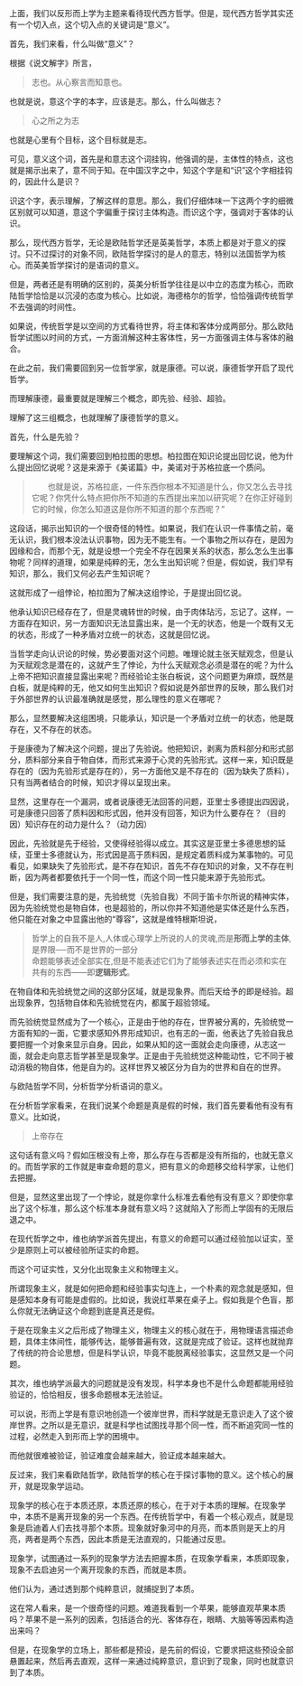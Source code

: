 <p>上面，我们以反形而上学为主题来看待现代西方哲学。但是，现代西方哲学其实还有一个切入点，这个切入点的关键词是“意义”。</p><p>首先，我们来看，什么叫做“意义”？</p><p>根据《说文解字》所言，</p><blockquote>志也。从心察言而知意也。</blockquote><p>也就是说，意这个字的本字，应该是志。那么，什么叫做志？</p><blockquote>心之所之为志</blockquote><p>也就是心里有个目标，这个目标就是志。</p><p>可见，意义这个词，首先是和意志这个词挂钩，他强调的是，主体性的特点，这也就是揭示出来了，意不同于知。在中国汉字之中，知这个字是和“识”这个字相挂钩的，因此什么是识？</p><p>识这个字，表示理解，了解这样的意思。那么，我们仔细体味一下这两个字的细微区别就可以知道，意这个字偏重于探讨主体构造。而识这个字，强调对于客体的认识。</p><p>那么，现代西方哲学，无论是欧陆哲学还是英美哲学，本质上都是对于意义的探讨。只不过探讨的对象不同，欧陆哲学探讨的是人的意志，特别以法国哲学为核心。而英美哲学探讨的是语词的意义。</p><p>但是，两者还是有明确的区别的，英美分析哲学往往是以中立的态度为核心，而欧陆哲学恰恰是以沉浸的态度为核心。比如说，海德格尔的哲学，恰恰强调传统哲学不去强调的时间性。</p><p>如果说，传统哲学是以空间的方式看待世界，将主体和客体分成两部分。那么欧陆哲学试图以时间的方式，一方面消解这种主客体性，另一方面强调主体与客体的融合。</p><p>在此之前，我们需要回到另一位哲学家，就是康德。可以说，康德哲学开启了现代哲学。</p><p>而理解康德，最重要就是理解三个概念，即先验、经验、超验。</p><p>理解了这三组概念，也就理解了康德哲学的意义。</p><p>首先，什么是先验？</p><p>要理解这个词，我们需要回到柏拉图的思想。柏拉图在知识论提出回忆说，他为什么提出回忆说呢？这是来源于《美诺篇》中，美诺对于苏格拉底一个质问。</p><blockquote>　　也就是说，苏格拉底，一件东西你根本不知道是什么，你又怎么去寻找它呢？你凭什么特点把你所不知道的东西提出来加以研究呢？在你正好碰到它的时候，你怎么知道这是你所不知道的那个东西呢？”</blockquote><p>这段话，揭示出知识的一个很奇怪的特性。如果说，我们在认识一件事情之前，毫无认识，我们根本没法认识事物，因为无不能生有。一个事物之所以存在，是因为因缘和合，而那个无，就是设想一个完全不存在因果关系的状态，那么怎么生出事物呢？同样的道理，如果是纯粹的无，怎么生出知识呢？但是，假如说，我们早有知识，那么，我们又何必去产生知识呢？</p><p>这就形成了一组悖论，柏拉图为了解决这组悖论，于是提出回忆说。</p><p>他承认知识已经存在了，但是灵魂转世的时候，由于肉体玷污，忘记了。这样，一方面存在知识，另一方面知识无法显露出来，是一个无的状态，他是一个既有又无的状态，形成了一种矛盾对立统一的状态，这就是回忆说。</p><p>当哲学走向认识论的时候，势必要面对这个问题。唯理论就主张天赋观念，但是认为天赋观念是潜在的，这就产生了悖论，为什么天赋观念必须是潜在的呢？为什么上帝不把知识直接显露出来呢？而经验论主张白板说，这个问题更为麻烦，既然是白板，就是纯粹的无，他又如何生出知识？假如说是外部世界的反映，那么我们对于外部世界的认识最准确就是感觉，那么理性的意义在哪呢？</p><p>那么，显然要解决这组困境，只能承认，知识是一个矛盾对立统一的状态，他是既存在，又不存在的状态。</p><p>于是康德为了解决这个问题，提出了先验说。他把知识，剥离为质料部分和形式部分，质料部分来自于物自体，而形式来源于心灵的先验形式。这样一来，知识既是存在的（因为先验形式是存在的），另一方面他又是不存在的（因为缺失了质料），只有当两者结合的时候，知识才得以呈现出来。</p><p>显然，这里存在一个漏洞，或者说康德无法回答的问题，亚里士多德提出四因说，可是康德只回答了质料因和形式因，他并没有回答，知识为什么要存在？（目的因）知识存在的动力是什么？（动力因）</p><p>因此，先验就是先于经验，又使得经验得以成立。其实这是亚里士多德思想的延续，亚里士多德就认为，形式因是高于质料因，是规定着质料成为某事物的。可见看见，如果缺失了先验形式，是不存在知识，首先不存在知识的对象，又不存在判断，因为两者都要依托于一个同一性，而这个同一性只能来源于先验形式。</p><p>但是，我们需要注意的是，先验统觉（先验自我）不同于笛卡尔所说的精神实体，因为先验统觉也是物自体，也是超验的，所以你并不知道他是实体还是什么东西，他只能在对象之中显露出他的“尊容”，这就是维特根斯坦说，</p><blockquote>哲学上的自我不是人,人体或心理学上所说的人的灵魂,而是<b>形而上学的主体</b>,是界限──而不是世界的一部分<br/>命题能够表述全部实在,但是不能表述它们为了能够表述实在而必须和实在共有的东西——即<b>逻辑形式</b>。</blockquote><p>在物自体和先验统觉之间的这部分区域，就是现象界。而后天给予的即是经验。超出现象界，包括物自体和先验统觉在内，都属于超验领域。</p><p>而先验统觉显然成为了一个核心，正是由于他的存在，世界被分离的，先验统觉一方面有知的一面，它要求感知外界形成知识，也有志的一面，他表达了先验自我总要把握一个对象来显示自身。因此，如果从知的这一面就会走向康德，从志这一面，就会走向意志哲学甚至是现象学。正是由于先验统觉这种能动性，它不同于被动消极的物自体，他是自为的。这样世界又被区分为自为的世界和自在的世界。</p><p>与欧陆哲学不同，分析哲学分析语词的意义。</p><p>在分析哲学家看来，在我们说某个命题是真是假的时候，我们首先要看他有没有有意义。比如说，</p><blockquote>上帝存在</blockquote><p>这句话有意义吗？假如压根没有上帝，那么存在与否都是没有所指的，也就无意义的。而哲学家的工作就是审查命题的意义，把有意义的命题移交给科学家，让他们去把握。</p><p>但是，显然这里出现了一个悖论，就是你拿什么标准去看他有没有意义？即使你拿出了这个标准，那么这个标准本身就有意义吗？这就陷入了形而上学固有的无限后退之中。</p><p>在现代哲学之中，维也纳学派首先提出，有意义的命题可以通过经验加以证实，至少是原则上可以被经验所证实的命题。</p><p>而这个可证实性，又分化出现象主义和物理主义。</p><p>所谓现象主义，就是如何把命题和经验事实勾连上，一个朴素的观念就是感知，但是感知本身有可能是虚假的。比如说，我说红苹果在桌子上。假如我是个色盲，那么你就无法确证这个命题到底是真还是假。</p><p>于是在现象主义之后形成了物理主义，物理主义的核心就在于，用物理语言描述命题，具体主体间性，能够传达，能够普遍有效，这就是完成了验证。这样也就抛弃了传统的符合论思想，但是科学认识，毕竟不能脱离经验事实，这显然又是一个问题。</p><p>其次，维也纳学派最大的问题就是没有发现，科学本身也不是什么命题都能用经验验证的，恰恰相反，很多命题根本无法验证。</p><p>可以说，形而上学是有意识地创造一个彼岸世界，而科学就是无意识走入了这个彼岸世界。之所以是无意识，就是科学也试图找寻那个同一性，而不断追究同一性的过程，必然走入到形而上学的困境中。</p><p>而他就很难被验证，验证难度会越来越大，验证成本越来越大。</p><p>反过来，我们来看欧陆哲学，欧陆哲学的核心在于探讨事物的意义。这个核心的展开，就是现象学运动。</p><p>现象学的核心在于本质还原，本质还原的核心，在于对于本质的理解。在现象学中，本质不是离开现象的另一个东西。在传统哲学中，有着一个核心观点，就是现象是启迪着人们去找寻那个本质。现象就好象河中的月亮，而本质则是天上的月亮，两者是两个东西，因此本质是无法直观的，只能通过反思。</p><p>现象学，试图通过一系列的现象学方法去把握本质，在现象学看来，本质即现象，现象不去启迪另一个离开现象的东西，而就是本质。</p><p>他们认为，通过透到那个纯粹意识，就捕捉到了本质。</p><p>这在常人看来，是一个很奇怪的问题。难道我看到一个苹果，能够直观苹果本质吗？苹果不是一系列的因素，包括适合的光、客体存在，眼睛、大脑等等因素构造出来吗？</p><p>但是，在现象学的立场上，那些都是预设，是先前的假设，它要求把这些预设全部悬置起来，然后再去直观，这样一来通过纯粹意识，意识到了现象，同时也就意识到了本质。</p>